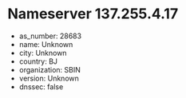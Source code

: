 # Nameserver 137.255.4.17

* as_number: 28683
* name: Unknown
* city: Unknown
* country: BJ
* organization: SBIN
* version: Unknown
* dnssec: false
